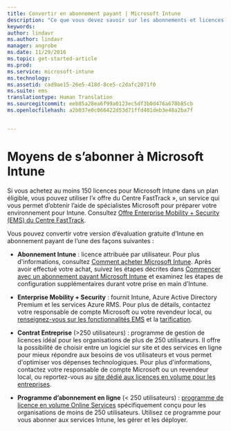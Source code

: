 ```yaml
---
title: Convertir en abonnement payant | Microsoft Intune
description: "Ce que vous devez savoir sur les abonnements et licences après avoir configuré votre essai gratuit d’Intune de 30 jours."
keywords: 
author: lindavr
ms.author: lindavr
manager: angrobe
ms.date: 11/29/2016
ms.topic: get-started-article
ms.prod: 
ms.service: microsoft-intune
ms.technology: 
ms.assetid: cad9ae15-26e5-418d-8ce5-c2dafc2071f0
ms.suite: ems
translationtype: Human Translation
ms.sourcegitcommit: eeb85a28ea6f99a0123ec5df3b0d476a678b85cb
ms.openlocfilehash: a2b037e0c066422d53d71ffd401deb3e48a2ba7f


---
```


# <a name="ways-to-subscribe-to-microsoft-intune"></a>Moyens de s’abonner à Microsoft Intune
Si vous achetez au moins 150 licences pour Microsoft Intune dans un plan éligible, vous pouvez utiliser l’« offre du Centre FastTrack », un service qui vous permet d’obtenir l’aide de spécialistes Microsoft pour préparer votre environnement pour Intune. Consultez [Offre Enterprise Mobility + Security (EMS) du Centre FastTrack](https://docs.microsoft.com/enterprise-mobility/Solutions/fasttrack-center-benefit-for-enterprise-mobility-suite-ems).

Vous pouvez convertir votre version d’évaluation gratuite d’Intune en abonnement payant de l’une des façons suivantes :

-   **Abonnement Intune** : licence attribuée par utilisateur. Pour plus d'informations, consultez [Comment acheter Microsoft Intune](http://www.microsoft.com/en-us/server-cloud/products/microsoft-intune/Purchasing.aspx). Après avoir effectué votre achat, suivez les étapes décrites dans [Commencer avec un abonnement payant Microsoft Intune](/intune/get-started/start-with-a-paid-subscription-to-microsoft-intune) et examinez les étapes de configuration supplémentaires durant votre prise en main d’Intune.

-   **Enterprise Mobility + Security** : fournit Intune, Azure Active Directory Premium et les services Azure RMS. Pour plus de détails, contactez votre responsable de compte Microsoft ou votre revendeur local, ou [renseignez-vous sur les fonctionnalités EMS](https://www.microsoft.com/en-us/server-cloud/enterprise-mobility/overview.aspx) et la [tarification](http://www.microsoft.com/en-us/server-cloud/products/enterprise-mobility-suite/Purchasing.aspx).

-   **Contrat Entreprise** (&gt;250 utilisateurs) : programme de gestion de licences idéal pour les organisations de plus de 250 utilisateurs. Il offre la possibilité de choisir entre un logiciel sur site et des services en ligne pour mieux répondre aux besoins de vos utilisateurs et vous permet d'optimiser vos dépenses technologiques. Pour plus d'informations, contactez votre responsable de compte Microsoft ou un revendeur local, ou reportez-vous au [site dédié aux licences en volume pour les entreprises](http://www.microsoft.com/licensing/licensing-options/enterprise.aspx).

-   **Programme d’abonnement en ligne** (&lt; 250 utilisateurs) : [programme de licence en volume Online Services](http://www.microsoft.com/licensing/online-services/default.aspx) spécifiquement conçu pour les organisations de moins de 250 utilisateurs. Utilisez ce programme pour vous abonner aux services Intune, les gérer et les déployer.



<!--HONumber=Nov16_HO5-->


